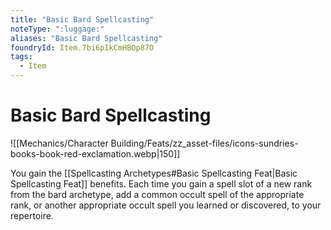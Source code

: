 ```yaml
---
title: "Basic Bard Spellcasting"
noteType: ":luggage:"
aliases: "Basic Bard Spellcasting"
foundryId: Item.7bi6pIkCmHBOp87O
tags:
  - Item
---
```


# Basic Bard Spellcasting
![[Mechanics/Character Building/Feats/zz_asset-files/icons-sundries-books-book-red-exclamation.webp|150]]

You gain the [[Spellcasting Archetypes#Basic Spellcasting Feat|Basic Spellcasting Feat]] benefits. Each time you gain a spell slot of a new rank from the bard archetype, add a common occult spell of the appropriate rank, or another appropriate occult spell you learned or discovered, to your repertoire.
